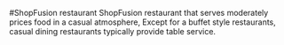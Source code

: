 #ShopFusion restaurant
ShopFusion restaurant that serves moderately prices food in a casual atmosphere, Except for a buffet style restaurants, casual dining restaurants typically provide table service.
